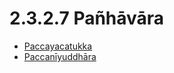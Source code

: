 

# 2.3.2.7 Pañhāvāra

* [Paccayacatukka](2.3.2.7/Paccayacatukka.md)
* [Paccanīyuddhāra](2.3.2.7/Paccaniyuddhara.md)




